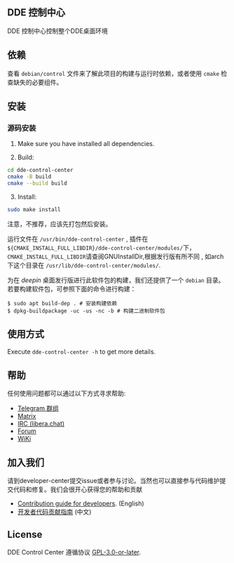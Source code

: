 ## DDE 控制中心

DDE 控制中心控制整个DDE桌面环境

## 依赖

查看 `debian/control` 文件来了解此项目的构建与运行时依赖，或者使用 `cmake` 检查缺失的必要组件。

## 安装

### 源码安装

1. Make sure you have installed all dependencies.

2. Build:
```bash
cd dde-control-center
cmake -B build
cmake --build build 
```

3. Install:
```bash
sudo make install
```
注意，不推荐，应该先打包然后安装。

运行文件在 `/usr/bin/dde-control-center` , 插件在 `${CMAKE_INSTALL_FULL_LIBDIR}/dde-control-center/modules/`下，`CMAKE_INSTALL_FULL_LIBDIR`请查阅GNUInstallDir,根据发行版有所不同 , 如arch下这个目录在 `/usr/lib/dde-control-center/modules/`.

为在 *deepin* 桌面发行版进行此软件包的构建，我们还提供了一个 `debian` 目录。若要构建软件包，可参照下面的命令进行构建：

```shell
$ sudo apt build-dep . # 安装构建依赖
$ dpkg-buildpackage -uc -us -nc -b # 构建二进制软件包
```

## 使用方式

Execute `dde-control-center -h` to get more details.

## 帮助

任何使用问题都可以通过以下方式寻求帮助:

* [Telegram 群组](https://t.me/deepin_community)
* [Matrix](https://matrix.to/#/#deepin-community:matrix.org)
* [IRC (libera.chat)](https://web.libera.chat/#deepin-community)
* [Forum](https://bbs.deepin.org)
* [WiKi](https://wiki.deepin.org/)

## 加入我们

请到developer-center提交issue或者参与讨论。当然也可以直接参与代码维护提交代码和修复。我们会很开心获得您的帮助和贡献

* [Contribution guide for developers](https://github.com/linuxdeepin/developer-center/wiki/Contribution-Guidelines-for-Developers-en). (English)
* [开发者代码贡献指南](https://github.com/linuxdeepin/developer-center/wiki/Contribution-Guidelines-for-Developers) (中文)

## License

DDE Control Center 遵循协议 [GPL-3.0-or-later](LICENSE).
